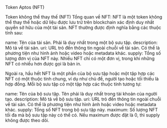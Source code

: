 Token Aptos (NFT)

Token không thể thay thế (NFT)
Tổng quan về NFT:
NFT là một token không thể thay thế hoặc dữ liệu được lưu trữ trên blockchain xác định duy nhất quyền sở hữu của một tài sản. NFT thường được định nghĩa bằng các thuộc tính sau:

name: Tên của tài sản. Phải là duy nhất trong một bộ sưu tập.
description: Mô tả về tài sản.
uri: URL trỏ đến thông tin ngoài chuỗi về tài sản. Có thể là phương tiện như hình ảnh hoặc video hoặc metadata khác.
supply: Tổng số lượng đơn vị của NFT này. Nhiều NFT chỉ có một đơn vị, trong khi những NFT có nhiều hơn được gọi là bản in.

Ngoài ra, hầu hết NFT là một phần của bộ sưu tập hoặc một tập hợp các NFT có một thuộc tính chung, ví dụ như chủ đề, người tạo hoặc tối thiểu là hợp đồng. Mỗi bộ sưu tập có một tập hợp các thuộc tính tương tự:

name: Tên của bộ sưu tập. Tên phải là duy nhất trong tài khoản của người tạo.
description: Mô tả về bộ sưu tập.
uri: URL trỏ đến thông tin ngoài chuỗi về tài sản. Có thể là phương tiện như hình ảnh hoặc video hoặc metadata khác.
supply: Tổng số NFT trong bộ sưu tập này.
maximum: Số lượng NFT tối đa mà bộ sưu tập này có thể có. Nếu maximum được đặt là 0, thì supply không được theo dõi.